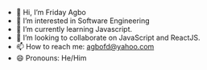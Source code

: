 - 👋 Hi, I’m Friday Agbo
- 👀 I’m interested in Software Engineering
- 🌱 I’m currently learning Javascript.
- 💞️ I’m looking to collaborate on JavaScript and ReactJS.
- 📫 How to reach me: agbofd@yahoo.com
- 😄 Pronouns: He/Him
